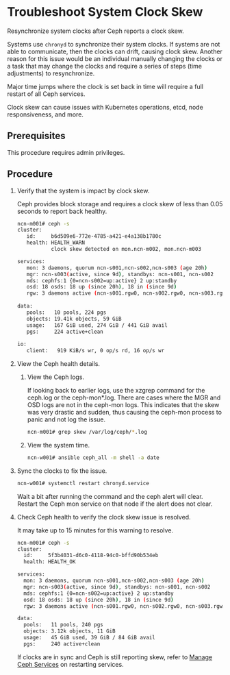 # Troubleshoot System Clock Skew

Resynchronize system clocks after Ceph reports a clock skew.

Systems use `chronyd` to synchronize their system clocks. If systems are not able to communicate, then the clocks can drift, causing clock skew. Another reason for this issue would be an individual manually changing the clocks or a task that may change the clocks and require a series of steps \(time adjustments\) to resynchronize.

Major time jumps where the clock is set back in time will require a full restart of all Ceph services.

Clock skew can cause issues with Kubernetes operations, etcd, node responsiveness, and more.

## Prerequisites

This procedure requires admin privileges.

## Procedure

1. Verify that the system is impact by clock skew.

    Ceph provides block storage and requires a clock skew of less than 0.05 seconds to report back healthy.

    ```bash
    ncn-m001# ceph -s
    cluster:
       id:     b6d509e6-772e-4785-a421-e4a138b1780c
       health: HEALTH_WARN
               clock skew detected on mon.ncn-m002, mon.ncn-m003
    
    services:
       mon: 3 daemons, quorum ncn-s001,ncn-s002,ncn-s003 (age 20h)
       mgr: ncn-s003(active, since 9d), standbys: ncn-s001, ncn-s002
       mds: cephfs:1 {0=ncn-s002=up:active} 2 up:standby
       osd: 18 osds: 18 up (since 20h), 18 in (since 9d)
       rgw: 3 daemons active (ncn-s001.rgw0, ncn-s002.rgw0, ncn-s003.rgw0)
     
    data:
       pools:   10 pools, 224 pgs
       objects: 19.41k objects, 59 GiB
       usage:   167 GiB used, 274 GiB / 441 GiB avail
       pgs:     224 active+clean
     
    io:
       client:   919 KiB/s wr, 0 op/s rd, 16 op/s wr
    ```

2. View the Ceph health details.

    1. View the Ceph logs.

        If looking back to earlier logs, use the xzgrep command for the ceph.log or the ceph-mon\*.log. There are cases where the MGR and OSD logs are not in the ceph-mon logs. This indicates that the skew was very drastic and sudden, thus causing the ceph-mon process to panic and not log the issue.

        ```bash
        ncn-m001# grep skew /var/log/ceph/*.log
        ```

    2. View the system time.

        ```bash
        ncn-w001# ansible ceph_all -m shell -a date
        ```

3. Sync the clocks to fix the issue.

    ```bash
    ncn-w001# systemctl restart chronyd.service
    ```

    Wait a bit after running the command and the ceph alert will clear. Restart the Ceph mon service on that node if the alert does not clear.

4. Check Ceph health to verify the clock skew issue is resolved.

    It may take up to 15 minutes for this warning to resolve.

    ```bash
    ncn-m001# ceph -s
    cluster:
      id:     5f3b4031-d6c0-4118-94c0-bffd90b534eb
      health: HEALTH_OK   
    
    services:
      mon: 3 daemons, quorum ncn-s001,ncn-s002,ncn-s003 (age 20h)
      mgr: ncn-s003(active, since 9d), standbys: ncn-s001, ncn-s002
      mds: cephfs:1 {0=ncn-s002=up:active} 2 up:standby
      osd: 18 osds: 18 up (since 20h), 18 in (since 9d)
      rgw: 3 daemons active (ncn-s001.rgw0, ncn-s002.rgw0, ncn-s003.rgw0)
    
    data: 
      pools:   11 pools, 240 pgs
      objects: 3.12k objects, 11 GiB
      usage:   45 GiB used, 39 GiB / 84 GiB avail
      pgs:     240 active+clean
    ```

    If clocks are in sync and Ceph is still reporting skew, refer to [Manage Ceph Services](Manage_Ceph_Services.md) on restarting services.
